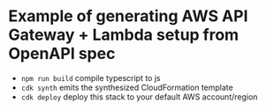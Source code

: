 # Example of generating AWS API Gateway + Lambda setup from OpenAPI spec



* `npm run build`   compile typescript to js
* `cdk synth`       emits the synthesized CloudFormation template
* `cdk deploy`      deploy this stack to your default AWS account/region
